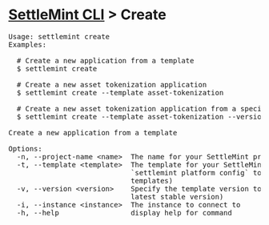 <h1 id="home"><a href="../settlemint.md">SettleMint CLI</a> > Create</h1>

<pre>Usage: settlemint create 
Examples:

  # Create a new application from a template
  $ settlemint create

  # Create a new asset tokenization application
  $ settlemint create --template asset-tokenization

  # Create a new asset tokenization application from a specific version
  $ settlemint create --template asset-tokenization --version 1.0.0

Create a new application from a template

Options:
  -n, --project-name &lt;name&gt;  The name for your SettleMint project
  -t, --template &lt;template&gt;  The template for your SettleMint project (run
                             `settlemint platform config` to see available
                             templates)
  -v, --version &lt;version&gt;    Specify the template version to use (defaults to
                             latest stable version)
  -i, --instance &lt;instance&gt;  The instance to connect to
  -h, --help                 display help for command
</pre>

